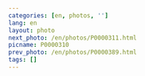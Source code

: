```yaml
---
categories: [en, photos, '']
lang: en
layout: photo
next_photo: /en/photos/P0000311.html
picname: P0000310
prev_photo: /en/photos/P0000389.html
tags: []
---
```

